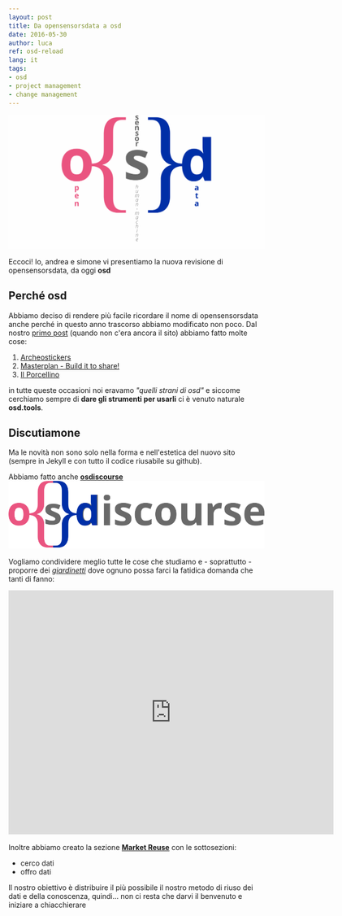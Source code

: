 ```yaml
---
layout: post
title: Da opensensorsdata a osd
date: 2016-05-30
author: luca
ref: osd-reload
lang: it
tags:
- osd
- project management
- change management
---
```


![osd nuovo](/assets/img/artwork/osd_wall.png)

Eccoci!
Io, andrea e simone vi presentiamo la nuova revisione di opensensorsdata, da oggi **osd**

## Perché osd
Abbiamo deciso di rendere più facile ricordare il nome di opensensorsdata anche perché in questo anno trascorso abbiamo modificato non poco. Dal nostro [primo post](http://osd.tools/2015/02/20/P-ci-stiamo-connettendo.html) (quando non c'era ancora il sito) abbiamo fatto molte cose:

1. [Archeostickers](http://www.archeostichers.com)
2. [Masterplan - Build it to share!](http://www.masterplan.tools)
3. [Il Porcellino](http://www.osd.tools/2016/02/10/P-Pubblicare-codice-pubblico.html)

in tutte queste occasioni noi eravamo *"quelli strani di osd"* e siccome cerchiamo sempre di **dare gli strumenti per usarli** ci è venuto naturale **osd.tools**.


## Discutiamone
Ma le novità non sono solo nella forma e nell'estetica del nuovo sito (sempre in Jekyll e con tutto il codice riusabile su github).

Abbiamo fatto anche **[osdiscourse](https://hi.osd.tools)**
[![osd nuovo](/assets/img/products/discourse/osd_discourse.png)](https://hi.osd.tools)

Vogliamo condividere meglio tutte le cose che studiamo e - soprattutto - proporre dei *[giardinetti](https://hi.osd.tools/c/giardinetti)* dove ognuno possa farci la fatidica domanda che tanti di fanno:

<iframe width="640" height="480" src="https://www.youtube.com/embed/dtpv5R1kkLY" frameborder="0" allowfullscreen></iframe>

Inoltre abbiamo creato la sezione **[Market Reuse](https://hi.osd.tools/c/market-reuse)** con le sottosezioni:

* cerco dati
* offro dati

Il nostro obiettivo è distribuire il più possibile il nostro metodo di riuso dei dati e della conoscenza, quindi... non ci resta che darvi il benvenuto e iniziare a chiacchierare
